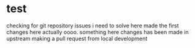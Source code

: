 # test

checking for git repository issues i need to solve here
made the first changes here actually oooo.
something here
changes has been made in upstream
making a pull request from local development
